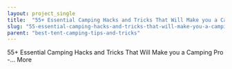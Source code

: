 ```yaml
---
layout: project_single
title:  "55+ Essential Camping Hacks and Tricks That Will Make you a Camping Pro"
slug: "55-essential-camping-hacks-and-tricks-that-will-make-you-a-camping-pro"
parent: "best-tent-camping-tips-and-tricks"
---
```

55+ Essential Camping Hacks and Tricks That Will Make you a Camping Pro -... More